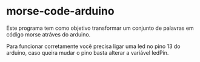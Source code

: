 # morse-code-arduino

Este programa tem como objetivo transformar um conjunto de palavras em código morse atráves do arduino.

Para funcionar corretamente você precisa ligar uma led no pino 13 do arduino, caso queira mudar o pino basta alterar a variável ledPin.
